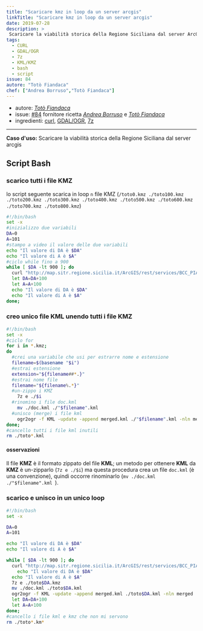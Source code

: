 ```yaml
---
title: "Scaricare kmz in loop da un server arcgis"
linkTitle: "Scaricare kmz in loop da un server arcgis"
date: 2019-07-28
description: >
 Scaricare la viabilità storica della Regione Siciliana dal server ArcGIS.
tags:
  - CURL
  - GDAL/OGR
  - 7z
  - KML/KMZ
  - bash
  - script
issue: 84
autore: "Totò Fiandaca"
chef: ["Andrea Borruso","Totò Fiandaca"]
---
```


* autore: _[Totò Fiandaca](https://twitter.com/totofiandaca?lang=it)_
* issue: [#84](https://github.com/opendatasicilia/tansignari/issues/84) fornitore ricetta *[Andrea Borruso](https://twitter.com/aborruso?lang=it)* e *[Totò Fiandaca](https://twitter.com/totofiandaca?lang=it)*
* ingredienti: [curl](https://curl.haxx.se/), [GDAL/OGR](https://gdal.org/programs/ogr2ogr.html), [7z](https://manpages.debian.org/jessie/p7zip-full/7za.1.en.html)

---

**Caso d'uso:** Scaricare la viabilità storica della Regione Siciliana dal server arcgis 

## Script Bash

### scarico tutti i file KMZ
lo script seguente scarica in loop `n` file KMZ (`/toto0.kmz ./toto100.kmz ./toto200.kmz ./toto300.kmz ./toto400.kmz ./toto500.kmz ./toto600.kmz ./toto700.kmz ./toto800.kmz`)

```bash
#!/bin/bash
set -x
#inizializzo due variabili
DA=0
A=101
#stampo a video il valore delle due variabili
echo "Il valore di DA è $DA"
echo "Il valore di A è $A"
#ciclo while fino a 900
while [ $DA -lt 900 ]; do
  curl "http://map.sitr.regione.sicilia.it/ArcGIS/rest/services/BCC_PIANI_PAESAGGISTICI/CT_Componenti_Paesaggio_2018/MapServer/9/query?text=&geometry=&geometryType=esriGeometryEnvelope&inSR=&spatialRel=esriSpatialRelIntersects&where=objectid+%3E%3D$DA+AND+objectid+%3C%3D$A&returnGeometry=true&outSR=&outFields=*&f=KMZ" >toto$DA.kmz
  let DA=DA+100
  let A=A+100
  echo "Il valore di DA è $DA"
  echo "Il valore di A è $A"
done;
```

### creo unico file KML unendo tutti i file KMZ

```bash
#!/bin/bash
set -x
#ciclo for
for i in *.kmz; 
do
  #crei una variabile che usi per estrarre nome e estensione
  filename=$(basename "$i")
  #estrai estensione
  extension="${filename##*.}"
  #estrai nome file
  filename="${filename%.*}"
  #un-zippo i KMZ
	7z e ./$i
  #rinomino i file doc.kml
	mv ./doc.kml ./"$filename".kml 
  #unisco (merge) i file kml
	ogr2ogr -f KML -update -append merged.kml ./"$filename".kml -nln merged
done;
#cancello tutti i file kml inutili
rm ./toto*.kml
```

#### osservazioni

Il file **KMZ** è il formato zippato del file **KML**; un metodo per ottenere **KML** da **KMZ** è un-zipparlo (`7z e ./$i`) ma questa procedura crea un file `doc.kml` (è una convenzione), quindi occorre rinominarlo (`mv ./doc.kml ./"$filename".kml `).

### scarico e unisco in un unico loop

```bash
#!/bin/bash
set -x

DA=0
A=101

echo "Il valore di DA è $DA"
echo "Il valore di A è $A"

while [ $DA -lt 900 ]; do
  curl "http://map.sitr.regione.sicilia.it/ArcGIS/rest/services/BCC_PIANI_PAESAGGISTICI/CT_Componenti_Paesaggio_2018/MapServer/9/query?text=&geometry=&geometryType=esriGeometryEnvelope&inSR=&spatialRel=esriSpatialRelIntersects&where=objectid+%3E%3D$DA+AND+objectid+%3C%3D$A&returnGeometry=true&outSR=&outFields=*&f=KMZ" >toto$DA.kmz
    echo "Il valore di DA è $DA"
  echo "Il valore di A è $A"
  7z e ./toto$DA.kmz
  mv ./doc.kml ./toto$DA.kml 
  ogr2ogr -f KML -update -append merged.kml ./toto$DA.kml -nln merged
  let DA=DA+100
  let A=A+100
done;
#cancello i file kml e kmz che non mi servono
rm ./toto*.km*
```
